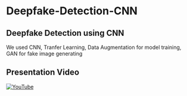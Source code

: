 # Deepfake-Detection-CNN
## Deepfake Detection using CNN ##

We used CNN, Tranfer Learning, Data Augmentation for model training, GAN for fake image generating

## Presentation Video ## 
<p align="left">
  <a href="https://www.youtube.com/watch?v=vR6e4UOarV0">
    <img src="https://img.youtube.com/vi/vR6e4UOarV0/0.jpg" alt="YouTube">
  </a>
</p>
